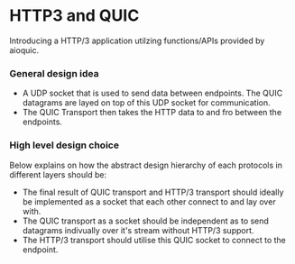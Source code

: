 # HTTP3 and QUIC

Introducing a HTTP/3 application utilzing functions/APIs provided by aioquic.

### General design idea

- A UDP socket that is used to send data between endpoints. The QUIC datagrams are layed on top of this UDP socket for communication.
- The QUIC Transport then takes the HTTP data to and fro between the endpoints.

### High level design choice

Below explains on how the abstract design hierarchy of each protocols in different layers should be: 

- The final result of QUIC transport and HTTP/3 transport should ideally be implemented as a socket that each other connect to and lay over with.
- The QUIC transport as a socket should be independent as to send datagrams indivually over it's stream without HTTP/3 support.
- The HTTP/3 transport should  utilise this QUIC socket to connect to the endpoint. 
